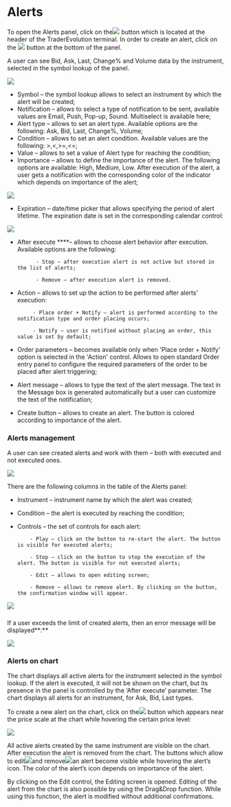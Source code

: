 # Alerts

To open the Alerts panel, click on the![](../../../.gitbook/assets/1%20%288%29.png)button which is located at the header of the TraderEvolution terminal. In order to create an alert, click on the ![](../../../.gitbook/assets/2%20%2863%29.png)button at the bottom of the panel.

A user can see Bid, Ask, Last, Change% and Volume data by the instrument, selected in the symbol lookup of the panel.

![](../../../.gitbook/assets/new.jpg)

* Symbol – the symbol lookup allows to select an instrument by which the alert will be created;
* Notification – allows to select a type of notification to be sent, available values are Email, Push, Pop-up, Sound. Multiselect is available here;
* Alert type – allows to set an alert type. Available options are the following: Ask, Bid, Last, Change%, Volume;
* Condition – allows to set an alert condition. Available values are the following: &gt;,&lt;,&gt;=,&lt;=;
* Value – allows to set a value of Alert type for reaching the condition;
* Importance – allows to define the importance of the alert. The following options are available: High, Medium, Low. After execution of the alert, a user gets a notification with the corresponding color of the indicator which depends on importance of the alert;

![](../../../.gitbook/assets/new1-1-.jpg)

* Expiration – date/time picker that allows specifying the period of alert lifetime. The expiration date is set in the corresponding calendar control:

![](../../../.gitbook/assets/image%20%2854%29.png)

* After execute ****– allows to choose alert behavior after execution. Available options are the following:

            - Stop – after execution alert is not active but stored in the list of alerts;

            - Remove – after execution alert is removed.

* Action – allows to set up the action to be performed after alerts’ execution:

           - Place order + Notify – alert is performed according to the notification type and order placing occurs;

           - Notify – user is notified without placing an order, this value is set by default;

* Order parameters – becomes available only when 'Place order + Notify' option is selected in the 'Action' control. Allows to open standard Order entry panel to configure the required parameters of the order to be placed after alert triggering;
* Alert message – allows to type the text of the alert message. The text in the Message box is generated automatically but a user can customize the text of the notification;
* Create button – allows to create an alert. The button is colored according to importance of the alert.

### **Alerts management**

A user can see created alerts and work with them – both with executed and not executed ones.

![](../../../.gitbook/assets/4%20%2843%29.png)

There are the following columns in the table of the Alerts panel:

* Instrument – instrument name by which the alert was created;
* Condition – the alert is executed by reaching the condition;
* Controls – the set of controls for each alert:

          - Play – click on the button to re-start the alert. The button is visible for executed alerts;

          - Stop – click on the button to stop the execution of the alert. The button is visible for not executed alerts;

          - Edit – allows to open editing screen;

          - Remove – allows to remove alert. By clicking on the button, the confirmation window will appear.

![](../../../.gitbook/assets/5%20%2812%29.png)

### 

If a user exceeds the limit of created alerts, then an error message will be displayed**:**

![](../../../.gitbook/assets/desktop-web.png)

### **Alerts on chart**

The chart displays all active alerts for the instrument selected in the symbol lookup. If the alert is executed, it will not be shown on the chart, but its presence in the panel is controlled by the ‘After execute’ parameter. The chart displays all alerts for an instrument, for Ask, Bid, Last types.

To create a new alert on the chart, click on the![](../../../.gitbook/assets/7%20%2818%29.png)button which appears near the price scale at the chart while hovering the certain price level:

![](../../../.gitbook/assets/screenshot_4%20%286%29.jpg)

All active alerts created by the same instrument are visible on the chart. After execution the alert is removed from the chart. The buttons which allow to edit![](../../../.gitbook/assets/9%20%2812%29.png)and remove![](../../../.gitbook/assets/10%20%281%29.png)an alert become visible while hovering the alert’s icon. The color of the alert’s icon depends on importance of the alert.

By clicking on the Edit control, the Editing screen is opened. Editing of the alert from the chart is also possible by using the Drag&Drop function. While using this function, the alert is modified without additional confirmations. 

